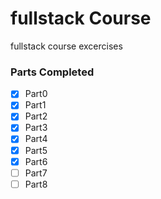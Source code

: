# fullstack Course
fullstack course excercises

### Parts Completed
- [x] Part0 
- [x] Part1 
- [x] Part2 
- [x] Part3 
- [x] Part4 
- [x] Part5 
- [x] Part6 
- [ ] Part7 
- [ ] Part8
